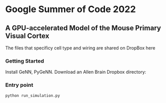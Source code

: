 # Google Summer of Code 2022


## A GPU-accelerated Model of the Mouse Primary Visual Cortex
The files that specificy cell type and wiring are shared on DropBox here
### Getting Started
Install GeNN, PyGeNN. Download an Allen Brain Dropbox directory: 
### Entry point
```bash
python run_simulation.py
```




